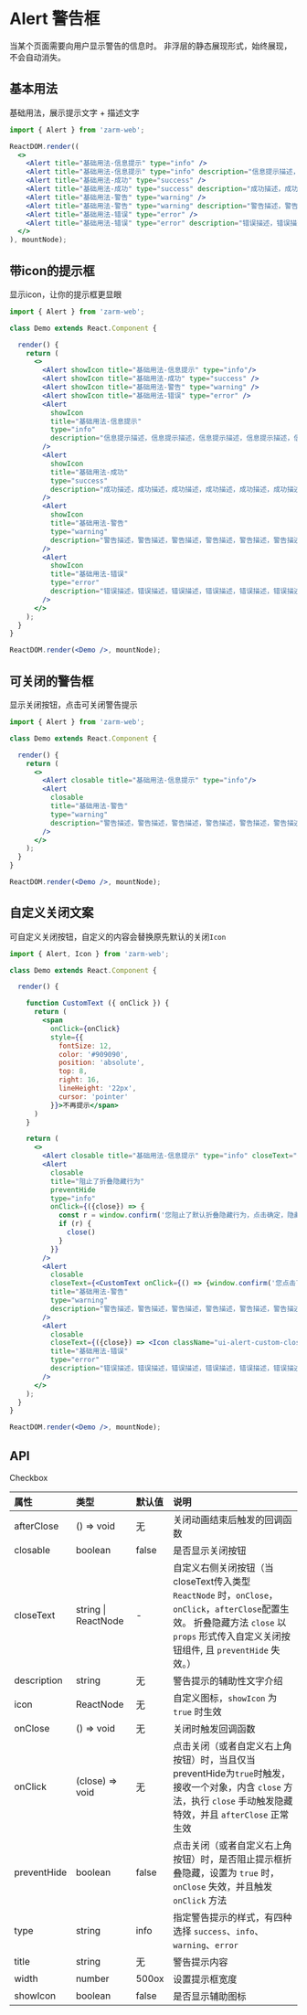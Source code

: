 # Alert 警告框
当某个页面需要向用户显示警告的信息时。
非浮层的静态展现形式，始终展现，不会自动消失。

## 基本用法
基础用法，展示提示文字 + 描述文字

```jsx
import { Alert } from 'zarm-web';

ReactDOM.render((
  <>
    <Alert title="基础用法-信息提示" type="info" />
    <Alert title="基础用法-信息提示" type="info" description="信息提示描述，信息提示描述，信息提示描述，信息提示描述，信息提示描述，信息提示描述，信息提示描述，信息提示描述，信息提示描述" />
    <Alert title="基础用法-成功" type="success" />
    <Alert title="基础用法-成功" type="success" description="成功描述，成功描述，成功描述，成功描述，成功描述，成功描述，成功描述，成功描述，成功描述" />
    <Alert title="基础用法-警告" type="warning" />
    <Alert title="基础用法-警告" type="warning" description="警告描述，警告描述，警告描述，警告描述，警告描述，警告描述，警告描述，警告描述，警告描述" />
    <Alert title="基础用法-错误" type="error" />
    <Alert title="基础用法-错误" type="error" description="错误描述，错误描述，错误描述，错误描述，错误描述，错误描述，错误描述，错误描述，错误描述" />
  </>
), mountNode);
```

## 带icon的提示框
显示icon，让你的提示框更显眼

```jsx
import { Alert } from 'zarm-web';

class Demo extends React.Component {

  render() {
    return (
      <>
        <Alert showIcon title="基础用法-信息提示" type="info"/>
        <Alert showIcon title="基础用法-成功" type="success" />
        <Alert showIcon title="基础用法-警告" type="warning" />
        <Alert showIcon title="基础用法-错误" type="error" />
        <Alert
          showIcon
          title="基础用法-信息提示"
          type="info"
          description="信息提示描述，信息提示描述，信息提示描述，信息提示描述，信息提示描述，信息提示描述，信息提示描述，信息提示描述，信息提示描述"
        />
        <Alert
          showIcon
          title="基础用法-成功"
          type="success"
          description="成功描述，成功描述，成功描述，成功描述，成功描述，成功描述，成功描述，成功描述，成功描述"
        />
        <Alert
          showIcon
          title="基础用法-警告"
          type="warning"
          description="警告描述，警告描述，警告描述，警告描述，警告描述，警告描述，警告描述，警告描述，警告描述"
        />
        <Alert
          showIcon
          title="基础用法-错误"
          type="error"
          description="错误描述，错误描述，错误描述，错误描述，错误描述，错误描述，错误描述，错误描述，错误描述"
        />
      </>
    );
  }
}

ReactDOM.render(<Demo />, mountNode);
```

## 可关闭的警告框
显示关闭按钮，点击可关闭警告提示

```jsx
import { Alert } from 'zarm-web';

class Demo extends React.Component {

  render() {
    return (
      <>
        <Alert closable title="基础用法-信息提示" type="info"/>
        <Alert
          closable
          title="基础用法-警告"
          type="warning"
          description="警告描述，警告描述，警告描述，警告描述，警告描述，警告描述，警告描述，警告描述，警告描述"
        />
      </>
    );
  }
}

ReactDOM.render(<Demo />, mountNode);
```

## 自定义关闭文案
可自定义关闭按钮，自定义的内容会替换原先默认的关闭`Icon`

```jsx
import { Alert, Icon } from 'zarm-web';

class Demo extends React.Component {

  render() {

    function CustomText ({ onClick }) {
      return (
        <span
          onClick={onClick}
          style={{
            fontSize: 12,
            color: '#909090',
            position: 'absolute',
            top: 8,
            right: 16,
            lineHeight: '22px',
            cursor: 'pointer'
          }}>不再提示</span>
      )
    }

    return (
      <>
        <Alert closable title="基础用法-信息提示" type="info" closeText="查看详情"/>
        <Alert
          closable
          title="阻止了折叠隐藏行为"
          preventHide
          type="info"
          onClick={({close}) => {
            const r = window.confirm('您阻止了默认折叠隐藏行为，点击确定，隐藏提示框。点击取消无操作')
            if (r) {
              close()
            }
          }}
        />
        <Alert
          closable
          closeText={<CustomText onClick={() => {window.confirm('您点击了我')}}/>}
          title="基础用法-警告"
          type="warning"
          description="警告描述，警告描述，警告描述，警告描述，警告描述，警告描述，警告描述，警告描述，警告描述"
        />
        <Alert
          closable
          closeText={({close}) => <Icon className="ui-alert-custom-close-btn" type="wrong-round-fill" onClick={close}/>}
          title="基础用法-错误"
          type="error"
          description="错误描述，错误描述，错误描述，错误描述，错误描述，错误描述，错误描述，错误描述，错误描述"
        />
      </>
    );
  }
}

ReactDOM.render(<Demo />, mountNode);
```


## API

Checkbox 

| 属性 | 类型 | 默认值 | 说明 |
| :--- | :--- | :--- | :--- |
| afterClose | () => void | 无 | 关闭动画结束后触发的回调函数 |
| closable | boolean | false | 是否显示关闭按钮 |
| closeText | string \| ReactNode | - | 自定义右侧关闭按钮（当closeText传入类型 `ReactNode` 时，`onClose`，`onClick`，`afterClose`配置生效。 折叠隐藏方法 `close` 以 `props` 形式传入自定义关闭按钮组件, 且 `preventHide` 失效。） |
| description | string | 无 | 警告提示的辅助性文字介绍 |
| icon | ReactNode | 无 | 自定义图标，`showIcon` 为 `true` 时生效 |
| onClose | () => void | 无 | 关闭时触发回调函数 |
| onClick | (close) => void | 无 | 点击关闭（或者自定义右上角按钮）时，当且仅当preventHide为`true`时触发，接收一个对象，内含 `close` 方法，执行 `close` 手动触发隐藏特效，并且 `afterClose` 正常生效 |
| preventHide | boolean | false | 点击关闭（或者自定义右上角按钮）时，是否阻止提示框折叠隐藏，设置为 `true` 时，`onClose` 失效，并且触发 `onClick` 方法 |
| type | string | info | 指定警告提示的样式，有四种选择 `success`、`info`、`warning`、`error` |
| title | string | 无 | 警告提示内容 |
| width | number | 500ox | 设置提示框宽度 |
| showIcon | boolean | false | 是否显示辅助图标 |




